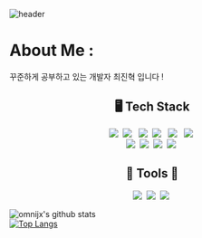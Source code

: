 
![header](https://capsule-render.vercel.app/api?type=waving&&color=0:EEFF00,100:a82da8&height=200&width=100%&section=header&text=JINHYUCK_CHOI&fontSize=60)<br>

# About Me : 
 꾸준하게 공부하고 있는 개발자 최진혁 입니다 !

<h2 align="center"> 🖥 Tech Stack</h2>

<p align="center">
 <img src="https://img.shields.io/badge/Java-007396?style=flat-square&logo=Java&logoColor=white"/></a>&nbsp
  <img src="https://img.shields.io/badge/html5-%23E34F26.svg?style=flat&logo=html5&logoColor=white"/></a> &nbsp
  <img src="https://img.shields.io/badge/css-1572B6?style=flat-square&logo=css3&logoColor=white"/></a>&nbsp 
  <img src="https://img.shields.io/badge/javascript-%23323330.svg?style=flat&logo=javascript&logoColor=%23F7DF1E"/></a> &nbsp
<!--   <img src="https://img.shields.io/badge/typescript-3178C6?style=flat&logo=typescript&logoColor=%23F7DF1E"/></a> &nbsp -->
  <img src="https://img.shields.io/badge/jquery-0769AD?style=flat&logo=jquery&logoColor=white"></a> &nbsp
  <img src="https://img.shields.io/badge/JSON-000000?style=flat-square&logo=JSON&logoColor=white"/></a>&nbsp
  <br>
  <img src="https://img.shields.io/badge/spring-%236DB33F.svg?style=flat&logo=spring&logoColor=white"></a>&nbsp 
  <img src="https://img.shields.io/badge/Spring Boot-%236DB33F?style=flat&logo=Spring Boot&logoColor=white&"></a>&nbsp 
<!--   <img src="https://img.shields.io/badge/MariaDB-003545?style=flat&logo=mariadb&logoColor=white"></a>&nbsp  -->
<!--   <img src="https://img.shields.io/badge/MySQL-4479A1?style=flat-square&logo=MySQL&logoColor=white"/></a>&nbsp  -->
  <img src="https://img.shields.io/badge/oracle-F80000?style=flat&logo=oracle&logoColor=white"></a>&nbsp 
  <img src="https://img.shields.io/badge/apache tomcat-F8DC75?style=flat&logo=apachetomcat&logoColor=white"></a>&nbsp 
</p>


<div align="center">
 <h2 align="center">🎈 Tools 🎈</h2>
  <img src="https://img.shields.io/badge/github-181717.svg?style=flat&logo=github&logoColor=white"></a>&nbsp 
  <img src="https://img.shields.io/badge/git-F05032.svg?style=flat&logo=git&logoColor=white"></a>&nbsp 
  <img src="https://img.shields.io/badge/Eclipse-FE7A16.svg?style=flat&logo=Eclipse&logoColor=white"></a>&nbsp 
</div>

![omnijx's github stats](https://github-readme-stats.vercel.app/api?username=omnijx&show_icons=true)
<br>
[![Top Langs](https://github-readme-stats.vercel.app/api/top-langs/?username=omnijx&layout=compact)](https://github.com/anuraghazra/github-readme-stats)
